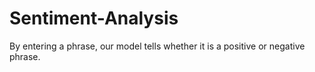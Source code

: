 # Sentiment-Analysis
By entering a phrase, our model tells whether it is a positive or negative phrase.
